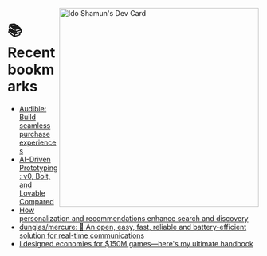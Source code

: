 <a href="https://app.daily.dev/idoshamun"><img src="https://api.daily.dev/devcards/v2/28849d86070e4c099c877ab6837c61f0.png?type=default&r=auy" align="right" width="400" alt="Ido Shamun's Dev Card"/></a>

# 📚 Recent bookmarks
<!-- BOOKMARKS:START -->
- [Audible: Build seamless purchase experiences](https://app.daily.dev/posts/1PRngASe9?utm_source=rss&utm_medium=bookmarks&utm_campaign=28849d86070e4c099c877ab6837c61f0)
- [AI-Driven Prototyping: v0, Bolt, and Lovable Compared](https://app.daily.dev/posts/c7lMWlzzQ?utm_source=rss&utm_medium=bookmarks&utm_campaign=28849d86070e4c099c877ab6837c61f0)
- [How personalization and recommendations enhance search and discovery](https://app.daily.dev/posts/jCTXL2462?utm_source=rss&utm_medium=bookmarks&utm_campaign=28849d86070e4c099c877ab6837c61f0)
- [dunglas/mercure: 🪽 An open, easy, fast, reliable and battery-efficient solution for real-time communications](https://app.daily.dev/posts/fCuD3BJJJ?utm_source=rss&utm_medium=bookmarks&utm_campaign=28849d86070e4c099c877ab6837c61f0)
- [I designed economies for $150M games—here&#39;s my ultimate handbook](https://app.daily.dev/posts/YZwPt7zzq?utm_source=rss&utm_medium=bookmarks&utm_campaign=28849d86070e4c099c877ab6837c61f0)
<!-- BOOKMARKS:END -->
